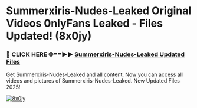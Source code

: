 # Summerxiris-Nudes-Leaked Original Videos 0nlyFans Leaked - Files Updated! (8x0jy)

<h3>🔴 CLICK HERE 🌐==►► <a href="https://tinyurl.com/yc6ubb5a" rel="nofollow">Summerxiris-Nudes-Leaked Updated Files</a></h3>

Get Summerxiris-Nudes-Leaked and all content. Now you can access all videos and pictures of Summerxiris-Nudes-Leaked. New Updated Files 2025!

[![8x0jy](https://i.imgur.com/7eu0CRL.gif)](https://tinyurl.com/yc6ubb5a)
